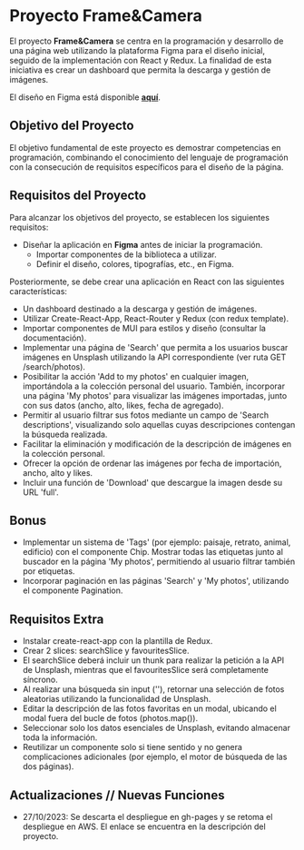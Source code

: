 # Proyecto Frame&Camera

El proyecto **Frame&Camera** se centra en la programación y desarrollo de una página web utilizando la plataforma Figma para el diseño inicial, seguido de la implementación con React y Redux. La finalidad de esta iniciativa es crear un dashboard que permita la descarga y gestión de imágenes.

El diseño en Figma está disponible [**aquí**](https://www.figma.com/file/suuG5YZwgdLTUg6EMdEeWu/Proyecto-3%3A-Frame%26Camera?type=design&node-id=0%3A1&mode=dev).

## Objetivo del Proyecto

El objetivo fundamental de este proyecto es demostrar competencias en programación, combinando el conocimiento del lenguaje de programación con la consecución de requisitos específicos para el diseño de la página.

## Requisitos del Proyecto

Para alcanzar los objetivos del proyecto, se establecen los siguientes requisitos:

* Diseñar la aplicación en **Figma** antes de iniciar la programación.
  - Importar componentes de la biblioteca a utilizar.
  - Definir el diseño, colores, tipografías, etc., en Figma.

Posteriormente, se debe crear una aplicación en React con las siguientes características:

* Un dashboard destinado a la descarga y gestión de imágenes.
* Utilizar Create-React-App, React-Router y Redux (con redux template).
* Importar componentes de MUI para estilos y diseño (consultar la documentación).
* Implementar una página de 'Search' que permita a los usuarios buscar imágenes en Unsplash utilizando la API correspondiente (ver ruta GET /search/photos).
* Posibilitar la acción 'Add to my photos' en cualquier imagen, importándola a la colección personal del usuario. También, incorporar una página 'My photos' para visualizar las imágenes importadas, junto con sus datos (ancho, alto, likes, fecha de agregado).
* Permitir al usuario filtrar sus fotos mediante un campo de 'Search descriptions', visualizando solo aquellas cuyas descripciones contengan la búsqueda realizada.
* Facilitar la eliminación y modificación de la descripción de imágenes en la colección personal.
* Ofrecer la opción de ordenar las imágenes por fecha de importación, ancho, alto y likes.
* Incluir una función de 'Download' que descargue la imagen desde su URL 'full'.

## Bonus

* Implementar un sistema de 'Tags' (por ejemplo: paisaje, retrato, animal, edificio) con el componente Chip. Mostrar todas las etiquetas junto al buscador en la página 'My photos', permitiendo al usuario filtrar también por etiquetas.
* Incorporar paginación en las páginas 'Search' y 'My photos', utilizando el componente Pagination.

## Requisitos Extra

* Instalar create-react-app con la plantilla de Redux.
* Crear 2 slices: searchSlice y favouritesSlice.
* El searchSlice deberá incluir un thunk para realizar la petición a la API de Unsplash, mientras que el favouritesSlice será completamente síncrono.
* Al realizar una búsqueda sin input (''), retornar una selección de fotos aleatorias utilizando la funcionalidad de Unsplash.
* Editar la descripción de las fotos favoritas en un modal, ubicando el modal fuera del bucle de fotos (photos.map()).
* Seleccionar solo los datos esenciales de Unsplash, evitando almacenar toda la información.
* Reutilizar un componente solo si tiene sentido y no genera complicaciones adicionales (por ejemplo, el motor de búsqueda de las dos páginas).

## Actualizaciones // Nuevas Funciones

- 27/10/2023: Se descarta el despliegue en gh-pages y se retoma el despliegue en AWS. El enlace se encuentra en la descripción del proyecto.
